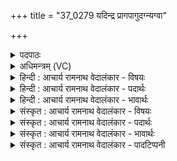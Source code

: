 +++
title = "37_0279 यदिन्द्र प्रागपागुदग्न्यग्वा"

+++
<details><summary>पदपाठः</summary>

य꣢त्। इ꣣न्द्र। प्रा꣢क्। अ꣡पा꣢꣯क्। अ꣡प꣢꣯। अ꣣क्। उ꣡द꣢꣯क्। उत्। अ꣣क्। न्य꣢꣯क्। नि। अ꣣क्। वा। हूय꣡से꣢। नृ꣡भिः꣢꣯। सि꣡म꣢꣯। पु꣣रू꣢। नृ꣡षू꣢꣯तः। नृ। सू꣣तः। असि। आ꣡न꣢꣯वे। अ꣡सि꣢꣯। प्र꣣शर्ध। प्र। शर्द्ध। तु꣡र्वशे꣢। २७९।
</details>

<details><summary>अधिमन्त्रम् (VC)</summary>

- इन्द्रः
- देवातिथिः काण्वः
- बृहती
- मध्यमः
- ऐन्द्रं काण्डम्
</details>

<details><summary>हिन्दी : आचार्य रामनाथ वेदालंकार - विषयः</summary>

अगले मन्त्र में यह वर्णन है कि प्रत्येक दिशा में परमेश्वर मनुष्यों द्वारा पुकारा जा रहा है।
</details>

<details><summary>हिन्दी : आचार्य रामनाथ वेदालंकार - पदार्थः</summary>

पदार्थान्वयभाषाः -  (यत्) क्योंकि, (इन्द्र) हे जगदीश्वर ! तू (प्राक्) पूर्व दिशा में, (अपाक्) पश्चिम दिशा में, (उदक्) उत्तर दिशा में (न्यक् वा) और दक्षिण दिशा में (नृभिः) स्तोता जनों के द्वारा (हूयसे) पुकारा जाता तथा महिमा गान किया जाता है, इस कारण (नृषूतः) उन स्तोता जनों के द्वारा प्रेरित-प्रचारित होकर तू (पुरु) बहुत रूपों में (सिमा) सर्वत्र (आनवे) मानव-जाति में (असि) विदित हो जाता है। (प्रशर्ध) हे प्रकृष्ट रूप से शत्रुओं को परास्त करनेवाले ! तू (तुर्वशे) मार्ग में आनेवाली विघ्नबाधाओं के विनाशक पुरुषार्थी मनुष्य में, उसकी सहायता के लिए (असि) विद्यमान रहता है ॥७॥
</details>

<details><summary>हिन्दी : आचार्य रामनाथ वेदालंकार - भावार्थः</summary>

भावार्थभाषाः -  दिशा-दिशा में परमात्मा का प्रचार हमें करना चाहिए, तभी मानव जाति का कल्याण हो सकता है ॥७॥ इस मन्त्र पर सायण ने यह लिखा है कि अनु नाम का एक राजा था, उसका राजर्षि पुत्र ‘आनव’ है, और ‘तुर्वश’ भी एक राजा का नाम है। उसका यह व्याख्यान असंगत है, क्योंकि सृष्टि के आदिकाल में प्रादुर्भूत वेदों में परवर्ती मानव-इतिहास का वर्णन असंभव है। निघण्टु में अनु और तुर्वश मनुष्यवाची नामों में पठित होने से ऐतिहासिक नाम नहीं हैं ॥
</details>

<details><summary>संस्कृत : आचार्य रामनाथ वेदालंकार - विषयः</summary>

अथ दिशि दिशि परमेश्वरो नृभिराहूयत इत्याह।
</details>

<details><summary>संस्कृत : आचार्य रामनाथ वेदालंकार - पदार्थः</summary>

पदार्थान्वयभाषाः -  (यत्) यस्मात्, हे (इन्द्र) जगदीश्वर ! त्वम् (प्राक्) पूर्वस्यां दिशि, (अपाक्) पश्चिमायां दिशि, (उदक्) उत्तरस्यां दिशि, (न्यक्२ वा) दक्षिणस्यां दिशि च। वा इति समुच्चयार्थो निरुक्ते प्रोक्तः। निरु० १।५। (नृभिः) स्तोतृजनैः (हूयसे) आहूयसे, गीयसे इत्यर्थः, (तत्) तस्मात् (नृषूतः३) नृभिः तैः स्तोतृभिः सूतः प्रेरितः प्रचारितः त्वम्। सूतः इति षू प्रेरणे इत्यस्य रूपम्। संहितायां ‘पूर्वपदात्। अ० ८।३।१०६’ इति मूर्धन्यादेशः। (पुरु) बहुषु रूपेषु, संहितायां छान्दसो दीर्घः। (सिमा४) सिमस्मिन् सर्वत्र। सिम इति सर्वनाम सर्वपर्यायः। ‘सुपां सुलुक्०। अ० ७।१।३९’ इति सप्तम्या आकारादेशः। (आनवे) अनिति प्राणिति इति अनुः, प्रशस्तप्राणो जनः, तस्यापत्ये मानवसन्ततौ इत्यर्थः। अनुरिति मनुष्यनाम। निरु० २।३। (असि) विद्यसे, विदितो भवसि। किञ्च, हे (प्रशर्ध) प्रकर्षेण शर्धयितः पराभिभावुक ! प्र पूर्वस्य शृधु प्रसहने इत्यस्य रूपम्। त्वम् (तुर्वशे) यः तुर्वति हिनस्ति विघ्नबाधाजालं स तुर्वशः पुरुषार्थी जनः तस्मिन्, तत्साहाय्यार्थमित्यर्थः। तुर्वश इति मनुष्यनाम। निघं० २।३। तुर्वी हिंसार्थः ततः अशच् प्रत्ययः, (असि) तत्साहाय्यार्थं विद्यमानो भवसि ॥७॥
</details>

<details><summary>संस्कृत : आचार्य रामनाथ वेदालंकार - भावार्थः</summary>

भावार्थभाषाः -  दिशि दिशि परमात्मनः प्रचारोऽस्माभिर्विधेयः, तदैव मानवजातेः कल्याणं भवितुमर्हति ॥७॥ अत्र सायणस्य ‘आनवे अनुर्नाम राजा तस्य पुत्रे राजर्षौ’, ‘तुर्वशे एतत्संज्ञे च राजनि’ इति व्याख्यानं न समञ्जसं, सृष्ट्यादौ प्रादुर्भूतेषु वेदेषु पश्चाद्वर्तिनो मानवेतिहासस्यासंभवात्, निघण्टौ च अनु-तुर्वशयोः मनुष्यनामसु पाठात् ॥
</details>

<details><summary>संस्कृत : आचार्य रामनाथ वेदालंकार - पादटिप्पनी</summary>

टिप्पणी:   १. ऋ० ८।४।१, अथ० २०।१२०।१। उभयत्र ‘दुदग्’ इत्यत्र ‘दुदङ्’ इति पाठः। साम० १२३१। २. न्यक् न्यूने अधस्तात्—इति वि०। दक्षिणतः—इति भ०। नीच्यां दिशि अधस्ताद् वर्तमानैः—इति सा०। ३. पुरुभिः नृभिर्मनुष्यैः सूतः। षू प्रेरणे इत्येतस्य कृतादिषत्वं रूपम्। सूतः दानाय प्रेरितः—इति वि०। नृभिः स्तोतृभिः प्रेरितः त्वम्। षू प्रेरणे—इति भ०। ४. सिम सर्वरूप—इति वि०। भरतेन ‘सिम’ इति क्रियापदं स्वीकृतम्। बध्नीम त्वां स्तुतिभिः इति।
</details>